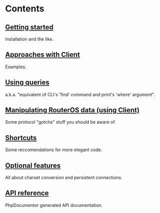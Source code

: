 # Contents
## [Getting started](wiki/Getting-started)
installation and the like.
## [Approaches with Client](wiki/Approaches-with-Client)
Examples.
## [Using queries](wiki/Using-queries)
a.k.a. "equivalent of CLI's 'find' command and print's 'where' argument".
## [Manipulating RouterOS data (using Client)](wiki/Manipulating-RouterOS-data-(using-Client))
Some protocol "gotcha" stuff you should be aware of.
## [Shortcuts](wiki/Shortcuts)
Some reccomendations for more elegant code.
## [Optional features](wiki/Optional-features)
All about charset conversion and persistent connections.
## [API reference](http://pear2.github.com/Net_RouterOS/Documentation/1.0.0b4/)
PhpDocumentor generated API documentation.